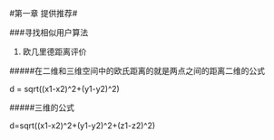 #第一章  提供推荐#

###寻找相似用户算法
1. 欧几里德距离评价

#####在二维和三维空间中的欧氏距离的就是两点之间的距离二维的公式

  d = sqrt((x1-x2)^2+(y1-y2)^2)
  
#####三维的公式

  d=sqrt((x1-x2)^2+(y1-y2)^2+(z1-z2)^2)


